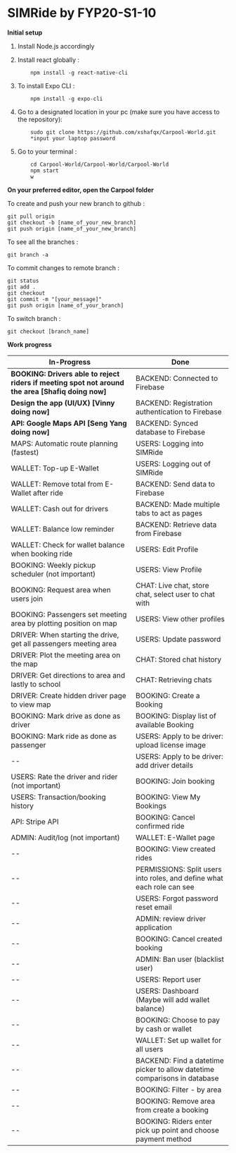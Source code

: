 # SIMRide by FYP20-S1-10



**Initial setup**

1. Install Node.js accordingly

2. Install react globally :
    ```
        npm install -g react-native-cli
    ```

3. To install Expo CLI :
    ```
        npm install -g expo-cli
    ```

4. Go to a designated location in your pc (make sure you have access to the repository):
    ```
        sudo git clone https://github.com/xshafqx/Carpool-World.git
        *input your laptop password
    ```

5. Go to your terminal :
    ```
        cd Carpool-World/Carpool-World/Carpool-World
        npm start
        w
    ```



**On your preferred editor, open the Carpool folder**

To create and push your new branch to github :
```
git pull origin
git checkout -b [name_of_your_new_branch]
git push origin [name_of_your_new_branch]
```


To see all the branches :
```
git branch -a
```


To commit changes to remote branch :
```
git status
git add .
git checkout
git commit -m "[your_message]"
git push origin [name_of_your_branch]
```


To switch branch :
```
git checkout [branch_name]
```


**Work progress**

In-Progress | Done
----------- | -----------
**BOOKING: Drivers able to reject riders if meeting spot not around the area [Shafiq doing now]** | BACKEND: Connected to Firebase 
**Design the app (UI/UX) [Vinny doing now]** | BACKEND: Registration authentication to Firebase 
**API: Google Maps API [Seng Yang doing now]** | BACKEND: Synced database to Firebase 
MAPS: Automatic route planning (fastest) | USERS: Logging into SIMRide 
WALLET: Top-up E-Wallet | USERS: Logging out of SIMRide 
WALLET: Remove total from E-Wallet after ride | BACKEND: Send data to Firebase 
WALLET: Cash out for drivers | BACKEND: Made multiple tabs to act as pages 
WALLET: Balance low reminder | BACKEND: Retrieve data from Firebase 
WALLET: Check for wallet balance when booking ride | USERS: Edit Profile 
BOOKING: Weekly pickup scheduler (not important) | USERS: View Profile 
BOOKING: Request area when users join | CHAT: Live chat, store chat, select user to chat with 
BOOKING: Passengers set meeting area by plotting position on map | USERS: View other profiles 
DRIVER: When starting the drive, get all passengers meeting area | USERS: Update password
DRIVER: Plot the meeting area on the map | CHAT: Stored chat history 
DRIVER: Get directions to area and lastly to school | CHAT: Retrieving chats
DRIVER: Create hidden driver page to view map | BOOKING: Create a Booking
BOOKING: Mark drive as done as driver | BOOKING: Display list of available Booking
BOOKING: Mark ride as done as passenger | USERS: Apply to be driver: upload license image
-- | USERS: Apply to be driver: add driver details
USERS: Rate the driver and rider (not important) | BOOKING: Join booking
USERS: Transaction/booking history | BOOKING: View My Bookings
API: Stripe API | BOOKING: Cancel confirmed ride
ADMIN: Audit/log (not important) | WALLET: E-Wallet page
-- | BOOKING: View created rides
-- | PERMISSIONS: Split users into roles, and define what each role can see
-- | USERS: Forgot password reset email
-- | ADMIN: review driver application
-- | BOOKING: Cancel created booking
-- | ADMIN: Ban user (blacklist user)
-- | USERS: Report user
-- | USERS: Dashboard (Maybe will add wallet balance)
-- | BOOKING: Choose to pay by cash or wallet
-- | WALLET: Set up wallet for all users
-- | BACKEND: Find a datetime picker to allow datetime comparisons in database
-- | BOOKING: Filter - by area
-- | BOOKING: Remove area from create a booking
-- | BOOKING: Riders enter pick up point and choose payment method
